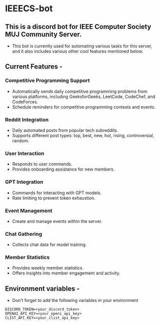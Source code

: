 # IEEECS-bot

## This is a discord bot for IEEE Computer Society MUJ Community Server.

- This bot is currently used for automating various tasks for this server, and it also includes various other cool features mentioned below.

## Current Features - 

### Competitive Programming Support
- Automatically sends daily competitive programming problems from various platforms, including GeeksforGeeks, LeetCode, CodeChef, and CodeForces.
- Schedule reminders for competitive programming contests and events.

### Reddit Integration
- Daily automated posts from popular tech subreddits.
- Supports different post types: top, best, new, hot, rising, controversial, random.

### User Interaction
- Responds to user commands.
- Provides onboarding assistance for new members.

### GPT Integration
- Commands for interacting with GPT models.
- Rate limiting to prevent token exhaustion.

### Event Management
- Create and manage events within the server.

### Chat Gathering
- Collects chat data for model training.

### Member Statistics
- Provides weekly member statistics.
- Offers insights into member engagement and activity.

## Environment variables - 
- Don't forget to add the following variables in your environment

```text
DISCORD_TOKEN=<your_discord_token>
OPENAI_API_KEY=<your_openi_api_key>
CLIST_API_KEY=<your_clist_api_key>
```

